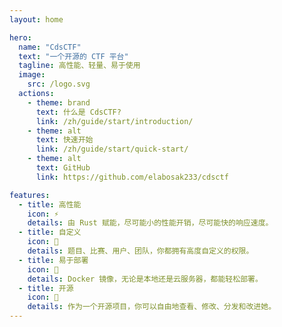 ```yaml
---
layout: home

hero:
  name: "CdsCTF"
  text: "一个开源的 CTF 平台"
  tagline: 高性能、轻量、易于使用
  image:
    src: /logo.svg
  actions:
    - theme: brand
      text: 什么是 CdsCTF?
      link: /zh/guide/start/introduction/
    - theme: alt
      text: 快速开始
      link: /zh/guide/start/quick-start/
    - theme: alt
      text: GitHub
      link: https://github.com/elabosak233/cdsctf

features:
  - title: 高性能
    icon: ⚡
    details: 由 Rust 赋能，尽可能小的性能开销，尽可能快的响应速度。
  - title: 自定义
    icon: 🎨
    details: 题目、比赛、用户、团队，你都拥有高度自定义的权限。
  - title: 易于部署
    icon: 🐋
    details: Docker 镜像，无论是本地还是云服务器，都能轻松部署。
  - title: 开源
    icon: 🌟
    details: 作为一个开源项目，你可以自由地查看、修改、分发和改进她。
---
```

